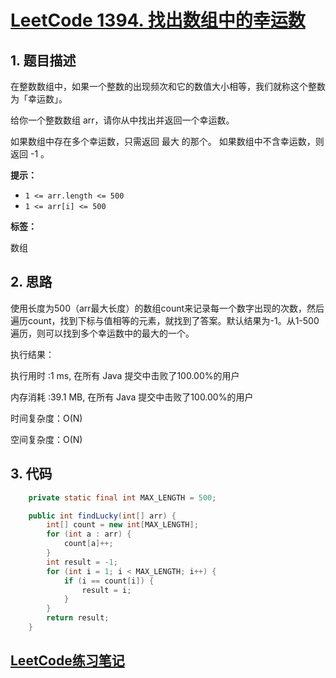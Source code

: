 # [LeetCode 1394. 找出数组中的幸运数](https://leetcode-cn.com/problems/find-lucky-integer-in-an-array/)

## 1. 题目描述

在整数数组中，如果一个整数的出现频次和它的数值大小相等，我们就称这个整数为「幸运数」。

给你一个整数数组 arr，请你从中找出并返回一个幸运数。

如果数组中存在多个幸运数，只需返回 最大 的那个。
如果数组中不含幸运数，则返回 -1 。

**提示：**

- `1 <= arr.length <= 500`
- `1 <= arr[i] <= 500`

**标签：**

数组

## 2. 思路

使用长度为500（arr最大长度）的数组count来记录每一个数字出现的次数，然后遍历count，找到下标与值相等的元素，就找到了答案。默认结果为-1。从1-500遍历，则可以找到多个幸运数中的最大的一个。

执行结果：

执行用时 :1 ms, 在所有 Java 提交中击败了100.00%的用户

内存消耗 :39.1 MB, 在所有 Java 提交中击败了100.00%的用户

时间复杂度：O(N)

空间复杂度：O(N)

## 3. 代码



```java
    private static final int MAX_LENGTH = 500;

    public int findLucky(int[] arr) {
        int[] count = new int[MAX_LENGTH];
        for (int a : arr) {
            count[a]++;
        }
        int result = -1;
        for (int i = 1; i < MAX_LENGTH; i++) {
            if (i == count[i]) {
                result = i;
            }
        }
        return result;
    }
```

## [LeetCode练习笔记](https://github.com/YoungBear/LeetCodeSolution)

